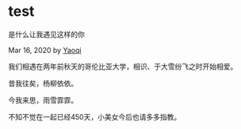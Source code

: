 # test
是什么让我遇见这样的你

Mar 16, 2020 by [Yaoqi](https://yguo121.github.io/ellen-nick)

我们相遇在两年前秋天的哥伦比亚大学，相识、于大雪纷飞之时开始相爱。


昔我往矣，杨柳依依。

今我来思，雨雪霏霏。


不知不觉在一起已经450天，小美女今后也请多多指教。